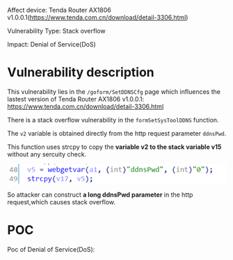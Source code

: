 Affect device: Tenda Router AX1806 v1.0.0.1(https://www.tenda.com.cn/download/detail-3306.html)

Vulnerability Type: Stack overflow

Impact: Denial of Service(DoS)

# Vulnerability description

This vulnerability lies in the `/goform/SetDDNSCfg` page which influences the lastest version of Tenda Router AX1806 v1.0.0.1: https://www.tenda.com.cn/download/detail-3306.html



There is a stack overflow vulnerability in the `formSetSysToolDDNS` function.



The `v2` variable is obtained directly from the http request parameter `ddnsPwd`.

This function uses strcpy to copy the **variable v2 to the stack variable v15** without any sercuity check.

![image-20220208223120153](image/1.png)

So attacker can construct **a long ddnsPwd parameter** in the http request,which causes stack overflow.

# POC

Poc of Denial of Service(DoS):


